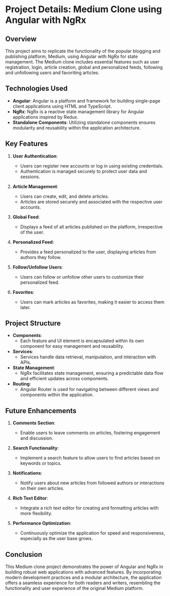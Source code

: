 # Project Details: Medium Clone using Angular with NgRx

## Overview

This project aims to replicate the functionality of the popular blogging and publishing platform, Medium, using Angular with NgRx for state management. The Medium clone includes essential features such as user registration, login, article creation, global and personalized feeds, following and unfollowing users and favoriting articles.

## Technologies Used

- **Angular**: Angular is a platform and framework for building single-page client applications using HTML and TypeScript.
- **NgRx**: NgRx is a reactive state management library for Angular applications inspired by Redux.
- **Standalone Components**: Utilizing standalone components ensures modularity and reusability within the application architecture.

## Key Features

1. **User Authentication**:

   - Users can register new accounts or log in using existing credentials.
   - Authentication is managed securely to protect user data and sessions.

2. **Article Management**:

   - Users can create, edit, and delete articles.
   - Articles are stored securely and associated with the respective user accounts.

3. **Global Feed**:

   - Displays a feed of all articles published on the platform, irrespective of the user.

4. **Personalized Feed**:

   - Provides a feed personalized to the user, displaying articles from authors they follow.

5. **Follow/Unfollow Users**:

   - Users can follow or unfollow other users to customize their personalized feed.

6. **Favorites**:
   - Users can mark articles as favorites, making it easier to access them later.

## Project Structure

- **Components**:
  - Each feature and UI element is encapsulated within its own component for easy management and reusability.
- **Services**:
  - Services handle data retrieval, manipulation, and interaction with APIs.
- **State Management**:
  - NgRx facilitates state management, ensuring a predictable data flow and efficient updates across components.
- **Routing**:
  - Angular Router is used for navigating between different views and components within the application.

## Future Enhancements

1. **Comments Section**:

   - Enable users to leave comments on articles, fostering engagement and discussion.

2. **Search Functionality**:

   - Implement a search feature to allow users to find articles based on keywords or topics.

3. **Notifications**:

   - Notify users about new articles from followed authors or interactions on their own articles.

4. **Rich Text Editor**:

   - Integrate a rich text editor for creating and formatting articles with more flexibility.

5. **Performance Optimization**:
   - Continuously optimize the application for speed and responsiveness, especially as the user base grows.

## Conclusion

This Medium clone project demonstrates the power of Angular and NgRx in building robust web applications with advanced features. By incorporating modern development practices and a modular architecture, the application offers a seamless experience for both readers and writers, resembling the functionality and user experience of the original Medium platform.
